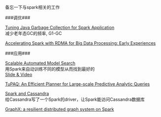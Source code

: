 备忘一下与spark相关的工作  

###调优###

[Tuning Java Garbage Collection for Spark Application](https://databricks.com/blog/2015/05/28/tuning-java-garbage-collection-for-spark-applications.html)  
减少老年态GC的频率, G1-GC  

[Accelerating Spark with RDMA for Big Data Processing: Early Experiences](http://ieeexplore.ieee.org/xpls/abs_all.jsp?arnumber=6925713&tag=1)

###应用###

[Scalable Automated Model Search](http://www.eecs.berkeley.edu/Pubs/TechRpts/2014/EECS-2014-122.pdf)  
用Spark来自动训练不同的模型从而找到最好的  
[Slide & Video](https://spark-summit.org/2014/talk/model-search-at-scale)  

[TuPAQ: An Efficient Planner for Large-scale Predictive Analytic Queries](http://arxiv.org/pdf/1502.00068v2.pdf)  

[Spark and Cassandra](https://spark-summit.org/2014/Spark+and+Cassandra)  
给Cassandra写了一个Spark的driver，让Spark能访问Cassandra数据库  

[GraphX: a resilient distributed graph system on Spark](http://dl.acm.org/citation.cfm?id=2484427)



